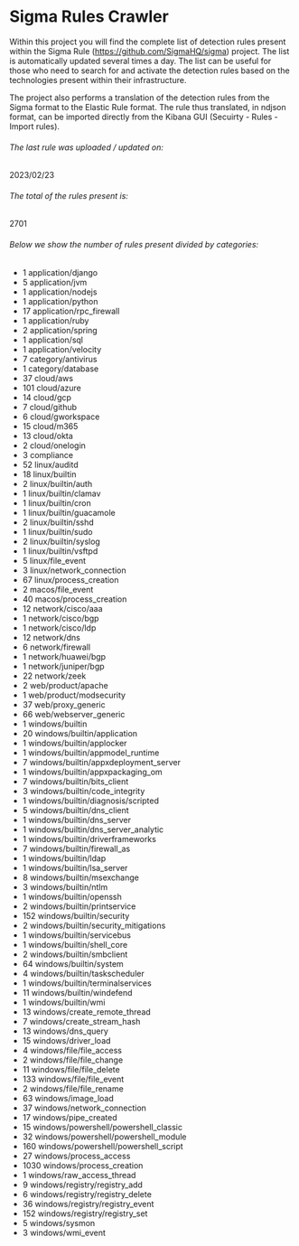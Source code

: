 # Sigma Rules Crawler
Within this project you will find the complete list of detection rules present within the Sigma Rule (https://github.com/SigmaHQ/sigma) project. The list is automatically updated several times a day.
The list can be useful for those who need to search for and activate the detection rules based on the technologies present within their infrastructure.

The project also performs a translation of the detection rules from the Sigma format to the Elastic Rule format. The rule thus translated, in ndjson format, can be imported directly from the Kibana GUI (Secuirty - Rules - Import rules).


###### The last rule was uploaded / updated on:
2023/02/23
###### The total of the rules present is:
2701
###### Below we show the number of rules present divided by categories:
- 1 application/django
- 5 application/jvm
- 1 application/nodejs
- 1 application/python
- 17 application/rpc_firewall
- 1 application/ruby
- 2 application/spring
- 1 application/sql
- 1 application/velocity
- 7 category/antivirus
- 1 category/database
- 37 cloud/aws
- 101 cloud/azure
- 14 cloud/gcp
- 7 cloud/github
- 6 cloud/gworkspace
- 15 cloud/m365
- 13 cloud/okta
- 2 cloud/onelogin
- 3 compliance
- 52 linux/auditd
- 18 linux/builtin
- 2 linux/builtin/auth
- 1 linux/builtin/clamav
- 1 linux/builtin/cron
- 1 linux/builtin/guacamole
- 2 linux/builtin/sshd
- 1 linux/builtin/sudo
- 2 linux/builtin/syslog
- 1 linux/builtin/vsftpd
- 5 linux/file_event
- 3 linux/network_connection
- 67 linux/process_creation
- 2 macos/file_event
- 40 macos/process_creation
- 12 network/cisco/aaa
- 1 network/cisco/bgp
- 1 network/cisco/ldp
- 12 network/dns
- 6 network/firewall
- 1 network/huawei/bgp
- 1 network/juniper/bgp
- 22 network/zeek
- 2 web/product/apache
- 1 web/product/modsecurity
- 37 web/proxy_generic
- 66 web/webserver_generic
- 1 windows/builtin
- 20 windows/builtin/application
- 1 windows/builtin/applocker
- 1 windows/builtin/appmodel_runtime
- 7 windows/builtin/appxdeployment_server
- 1 windows/builtin/appxpackaging_om
- 7 windows/builtin/bits_client
- 3 windows/builtin/code_integrity
- 1 windows/builtin/diagnosis/scripted
- 5 windows/builtin/dns_client
- 1 windows/builtin/dns_server
- 1 windows/builtin/dns_server_analytic
- 1 windows/builtin/driverframeworks
- 7 windows/builtin/firewall_as
- 1 windows/builtin/ldap
- 1 windows/builtin/lsa_server
- 8 windows/builtin/msexchange
- 3 windows/builtin/ntlm
- 1 windows/builtin/openssh
- 2 windows/builtin/printservice
- 152 windows/builtin/security
- 2 windows/builtin/security_mitigations
- 1 windows/builtin/servicebus
- 1 windows/builtin/shell_core
- 2 windows/builtin/smbclient
- 64 windows/builtin/system
- 4 windows/builtin/taskscheduler
- 1 windows/builtin/terminalservices
- 11 windows/builtin/windefend
- 1 windows/builtin/wmi
- 13 windows/create_remote_thread
- 7 windows/create_stream_hash
- 13 windows/dns_query
- 15 windows/driver_load
- 4 windows/file/file_access
- 2 windows/file/file_change
- 11 windows/file/file_delete
- 133 windows/file/file_event
- 2 windows/file/file_rename
- 63 windows/image_load
- 37 windows/network_connection
- 17 windows/pipe_created
- 15 windows/powershell/powershell_classic
- 32 windows/powershell/powershell_module
- 160 windows/powershell/powershell_script
- 27 windows/process_access
- 1030 windows/process_creation
- 1 windows/raw_access_thread
- 9 windows/registry/registry_add
- 6 windows/registry/registry_delete
- 36 windows/registry/registry_event
- 152 windows/registry/registry_set
- 5 windows/sysmon
- 3 windows/wmi_event
